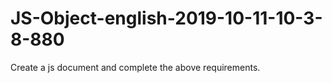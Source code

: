 # JS-Object-english-2019-10-11-10-3-8-880
Create a js document and complete the above requirements.

